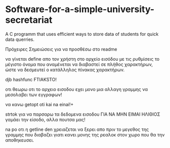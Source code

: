 # Software-for-a-simple-university-secretariat
A C programm that uses efficient ways to store data of students for quick data querries.

Πρόχειρες Σημειώσεις για να προσθέσω στο readme

να γίνεται define απο τον χρήστη στο αρχείο εισόδου με τις ρυθμίσεις 
το μέγιστο όνομα που αναμένεται να διαβαστεί σε πλήθος χαρακτήρων,
ώστε να δεσμευτεί ο κατάλληλος πίνακας χαρακτήρων.

djb hashfunc FTIAKSTO!
 
οτι θεωρω οτι το αρχειο εισοδου εχει μονο μια αλλαγη γραμμης να μεσολαβει των εγγραφων!

να κανω getopt oti kai na einai!+

strtok για να παρσαρω τα δεδομενα εισοδου ΓΙΑ ΝΑ ΜΗΝ ΕΙΜΑΙ ΗΛΙΘΙΟΣ
γαμάει την είσοδο, αλλα πουτσα μας!

na po οτι η getline den χρειαζεται να ξερει απο πριν το μεγεθος της γραμμης που διαβαζει γιατι κανει μονης της ρεαλοκ στον χωρο που θα την αποθηκευσει.
